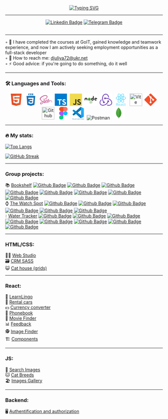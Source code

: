 <div id="header" align="center">
  <a href="https://git.io/typing-svg"><img src="https://readme-typing-svg.herokuapp.com?font=Bad+Script&size=25&pause=1000&multiline=true&width=436&height=100&lines=Hello!+My+name+is+Yuliia+Chaika;I%E2%80%99m+beginner+Fullstack+Developer+from+Ukraine;And+I+welcome+you+to+my+page+%E2%9C%8C" alt="Typing SVG" /></a>
</div>

---

<div id="badges" align="center">
  <a href="https://www.linkedin.com/in/yuliia-chaika-8346a3284" target="_blank"><img src="https://img.shields.io/badge/linkedin-blue?style=plastic&logo=linkedin&logoColor=white" alt="Linkedin Badge"/></a>
  <a href="https://t.me/Chaika_Yuliia" target="_blank"><img src="https://img.shields.io/badge/Telegram-blue?style=plastic&logo=telegram&logoColor=white" alt="Telegram Badge"/></a>
</div>

<div align="center"><img src="https://komarev.com/ghpvc/?username=Djuliia&style=plastic&color=yellow" alt=""/></div>

---

◦ 🌱 I have completed the courses at GoIT, gained knowledge and teamwork experience, and now I am actively seeking employment opportunities as a full-stack developer  
◦ 📧 How to reach me: djuliya72@ukr.net    
◦ ⚡️ Good advice: if you're going to do something, do it well

---

### :hammer_and_wrench: Languages and Tools:

<div align="center">
  <img src="https://github.com/devicons/devicon/blob/master/icons/html5/html5-original.svg" title="HTML5" alt="HTML" width="40" height="40"/>&nbsp;
  <img src="https://github.com/devicons/devicon/blob/master/icons/css3/css3-plain-wordmark.svg"  title="CSS3" alt="CSS" width="40" height="40"/>&nbsp;
  <img src="https://github.com/devicons/devicon/blob/master/icons/sass/sass-original.svg"  title="SASS" alt="SASS" width="40" height="40"/>&nbsp;
  <img src="https://github.com/devicons/devicon/blob/master/icons/typescript/typescript-original.svg" title="TypeScript" alt="TypeScript" width="40" height="40"/>&nbsp;
  <img src="https://github.com/devicons/devicon/blob/master/icons/javascript/javascript-original.svg" title="JavaScript" alt="JavaScript" width="40" height="40"/>&nbsp;
  <img src="https://github.com/devicons/devicon/blob/master/icons/nodejs/nodejs-original-wordmark.svg" title="Node" alt="Node" width="40" height="40"/>&nbsp;
  <img src="https://github.com/devicons/devicon/raw/master/icons/redux/redux-original.svg" title="Redux" alt="Redux" width="40" height="40"/>&nbsp;
  <img src="https://github.com/devicons/devicon/blob/master/icons/react/react-original-wordmark.svg" title="React" alt="React" width="40" height="40"/>&nbsp;
  <img src="https://www.svgrepo.com/show/374167/vite.svg" title="Vite" **alt="Vite" width="40" height="40"/>&nbsp;
  <img src="https://github.com/devicons/devicon/blob/master/icons/git/git-original.svg" title="Git" **alt="Git" width="40" height="40"/>&nbsp;
  <img src="https://www.svgrepo.com/show/331724/github-code-source.svg" title="Github" **alt="Github" width="40" height="40"/>&nbsp;
  <img src="https://github.com/devicons/devicon/blob/master/icons/figma/figma-original.svg" title="Figma" **alt="Figma" width="40" height="40"/>&nbsp;
  <img src="https://github.com/devicons/devicon/blob/master/icons/vscode/vscode-original-wordmark.svg" title="VSCode" **alt="VSCode" width="40" height="40"/>&nbsp;
  <img src="https://www.svgrepo.com/show/354202/postman-icon.svg" title="Postman" alt="Postman" width="40" height="40"/>&nbsp;
   <img src="https://github.com/devicons/devicon/blob/master/icons/mongodb/mongodb-original.svg" title="mongoDB" alt="mongoDB" width="40" height="40"/>&nbsp;
</div>

---

### :fire: My stats:

[![Top Langs](https://github-readme-stats.vercel.app/api/top-langs/?username=Djuliia&layout=compact&theme=vision-friendly-dark)](https://github.com/anuraghazra/github-readme-stats)

[![GitHub Streak](http://github-readme-streak-stats.herokuapp.com?user=Djuliia&theme=transparent&background=000000)](https://git.io/streak-stats)

---

### Group projects:
📚 [Bookshelf](https://morifer79.github.io/code-jedi-project-02/)
<a href="https://github.com/Morifer79"><img src="https://img.shields.io/badge/Morifer79-black?style=plastic&logo=github&logoColor=white" alt="Github Badge"/></a>
<a href="https://github.com/ilesyk"><img src="https://img.shields.io/badge/ilesyk-black?style=plastic&logo=github&logoColor=white" alt="Github Badge"/></a>
<a href="https://github.com/SergBohdan"><img src="https://img.shields.io/badge/SergBohdan-black?style=plastic&logo=github&logoColor=white" alt="Github Badge"/></a>
<a href="https://github.com/OleksiiProkoshin"><img src="https://img.shields.io/badge/OleksiiProkoshin-black?style=plastic&logo=github&logoColor=white" alt="Github Badge"/></a>
<a href="https://github.com/YevhenBrovchuk"><img src="https://img.shields.io/badge/YevhenBrovchuk-black?style=plastic&logo=github&logoColor=white" alt="Github Badge"/></a>
<a href="https://github.com/Vadym-Ivanenko"><img src="https://img.shields.io/badge/Vadym&ndash;Ivanenko-black?style=plastic&logo=github&logoColor=white" alt="Github Badge"/></a>
<a href="https://github.com/THafinchuk"><img src="https://img.shields.io/badge/THafinchuk-black?style=plastic&logo=github&logoColor=white" alt="Github Badge"/></a>
<a href="https://github.com/Roman90000"><img src="https://img.shields.io/badge/Roman90000-black?style=plastic&logo=github&logoColor=white" alt="Github Badge"/></a>  
⌚️ [The Watch Spot](https://djuliia.github.io/project-group-6/) 
<a href="https://github.com/ilesyk"><img src="https://img.shields.io/badge/ilesyk-black?style=plastic&logo=github&logoColor=white" alt="Github Badge"/></a>
<a href="https://github.com/SergBohdan"><img src="https://img.shields.io/badge/SergBohdan-black?style=plastic&logo=github&logoColor=white" alt="Github Badge"/></a>
<a href="https://github.com/OleksiiProkoshin"><img src="https://img.shields.io/badge/OleksiiProkoshin-black?style=plastic&logo=github&logoColor=white" alt="Github Badge"/></a>
<a href="https://github.com/IlaySkripch"><img src="https://img.shields.io/badge/IlaySkripch-black?style=plastic&logo=github&logoColor=white" alt="Github Badge"/></a>
<a href="https://github.com/Volya16"><img src="https://img.shields.io/badge/Volya16-black?style=plastic&logo=github&logoColor=white" alt="Github Badge"/></a>
<a href="https://github.com/YanaK93"><img src="https://img.shields.io/badge/YanaK93-black?style=plastic&logo=github&logoColor=white" alt="Github Badge"/></a>  
💧 [Water Tracker](https://oleksiihvozdukhin.github.io/code-jedi-project-03-frontend/) 
<a href="https://github.com/ilesyk"><img src="https://img.shields.io/badge/ilesyk-black?style=plastic&logo=github&logoColor=white" alt="Github Badge"/></a>
<a href="https://github.com/YevhenBrovchuk"><img src="https://img.shields.io/badge/YevhenBrovchuk-black?style=plastic&logo=github&logoColor=white" alt="Github Badge"/></a>
<a href="https://github.com/OleksiiHvozdukhin"><img src="https://img.shields.io/badge/OleksiiHvozdukhin-black?style=plastic&logo=github&logoColor=white" alt="Github Badge"/></a>
<a href="https://github.com/NataDent"><img src="https://img.shields.io/badge/NataDent-black?style=plastic&logo=github&logoColor=white" alt="Github Badge"/></a>
<a href="https://github.com/JuliaSmolianska"><img src="https://img.shields.io/badge/JuliaSmolianska-black?style=plastic&logo=github&logoColor=white" alt="Github Badge"/></a>
<a href="https://github.com/j-Hop"><img src="https://img.shields.io/badge/j&ndash;Hop-black?style=plastic&logo=github&logoColor=white" alt="Github Badge"/></a>
<a href="https://github.com/oldstuden"><img src="https://img.shields.io/badge/oldstuden-black?style=plastic&logo=github&logoColor=white" alt="Github Badge"/></a>
<a href="https://github.com/Ihoronya"><img src="https://img.shields.io/badge/Ihoronya-black?style=plastic&logo=github&logoColor=white" alt="Github Badge"/></a>

---

### HTML/CSS:

👨‍💻 [Web Studio](https://djuliia.github.io/goit-markup-hw-07/)  
🗃 [CRM SASS](https://djuliia.github.io/sass-crm/)  
😺 [Cat house (grids)](https://github.com/Djuliia/cat-house)  


---

### React:
👩 [LearnLingo](https://djuliia.github.io/react-project_learn-lingo/)  
🚗 [Rental cars](https://djuliia.github.io/rental-cars/)   
💵 [Currency converter](https://djuliia.github.io/currency-converter/)    
📖 [Phonebook](https://djuliia.github.io/goit-react-hw-06-phonebook/)  
🎥 [Movie Finder](https://djuliia.github.io/goit-react-hw-05-movies/)    
📊 [Feedback](https://djuliia.github.io/goit-react-hw-04-feedback/)  
🕵️ [Image Finder](https://djuliia.github.io/goit-react-hw-04-images/)  
🏗 [Components](https://djuliia.github.io/goit-react-hw-01-components/)  


---

### JS:

🔎 [Search Images](https://djuliia.github.io/goit-js-hw-11/)  
🐱 [Cat Breeds](https://djuliia.github.io/goit-js-hw-10/)  
🏖 [Images Gallery](https://djuliia.github.io/goit-js-hw-08/01-gallery.html)  


---

### Backend:

🖥 [Authentification and authorization](https://github.com/Djuliia/goit-node-hw-02)  


